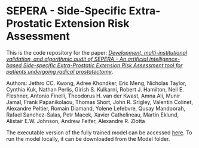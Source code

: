 # SEPERA - Side-Specific Extra-Prostatic Extension Risk Assessment
This is the code repository for the paper: [*Development, multi-institutional validation, and algorithmic audit of SEPERA - An artificial intelligence-based Side-specific Extra-Prostatic Extension Risk Assessment tool for patients undergoing radical prostatectomy*](#).

Authors: Jethro CC. Kwong, Adree Khondker, Eric Meng, Nicholas Taylor, Cynthia Kuk, Nathan Perlis, Girish S. Kulkarni, Robert J. Hamilton, Neil E. Fleshner, Antonio Finelli, Theodorus H. van der Kwast, Amna Ali, Munir Jamal, Frank Papanikolaou, Thomas Short, John R. Srigley, Valentin Colinet, Alexandre Peltier, Romain Diamand, Yolene Lefebvre, Qusay Mandoorah, Rafael Sanchez-Salas, Petr Macek, Xavier Cathelineau, Martin Eklund, Alistair E.W. Johnson, Andrew Feifer, Alexandre R. Zlotta

The executable version of the fully trained model can be accessed [here](https://share.streamlit.io/jcckwong/sepera/main/SEPERA.py). To run the model locally, it can be downloaded from the Model folder.
